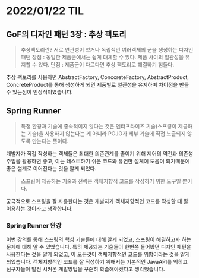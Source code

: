 # 2022/01/22 TIL

## GoF의 디자인 패턴 3장 : 추상 팩토리

> 추상팩토리란? 서로 연관성이 있거나 독립적인 여러객체의 군을 생성하는 디자인 패턴
> 장점 : 동일한 제품군에서는 쉽게 대체할 수 있다. 제품 사이의 일관성을 유지할 수 있다.
> 단점 : 제품군이 다르다면 추상 팩토리로 해결하기 힘들다.

추상 팩토리를 사용하면 AbstractFactory, ConccreteFactory, AbstractProduct, ConcreteProduct를 통해 생성하게 되면 제품별로 일관성을 유지하며 차이점을 만들 수 있는점이 인상적이였습니다.

## Spring Runner

> 특정 환경과 기술에 종속적이지 않다는 것은 엔터프라이즈 기술(스프링이 제공하는 기술)을 사용하지 않는다는 게 아니라 POJO가 세부 기술에 직접 노출되지 않도록 만는다는 뜻이다.

개발자가 직접 작성하는 객체들은 최대한 의존관계를 줄이기 위해 제어의 역전과 의존성 주입을 활용하면 좋고, 이는 테스트하기 쉬운 코드와 유연한 설계에 도움이 되기때문에 좋은 설계로 이어진다는 것을 알게 되었다.

> 스프링이 제공하는 기술과 전략은 객체지향적 코드를 작성하기 위한 도구일 뿐이다.

궁극적으로 스프링을 잘 사용한다는 것은 개발자가 객체지향적인 코드를 작성할 떄 잘 이용하는 것이라고 생각합니다.

### Spring Runner 완강

이번 강의를 통해 스프링의 핵심 기술들에 대해 알게 되었고, 스프링이 해결하고자 하는 문제에 대해 알 수 있었습니다. 특히 제공되는 기술들이 한번쯤 들어봤던 디자인 패턴을 사용한다는 것을 알게 되었고, 이 모든것이 객체지향적인 코드를 위함이라는 것을 알게 되었습니다. 객체지향적인 코드를 잘 작성하기 위해서는 기본적인 JavaAPI를 익히고 선구자들이 발전 시켜온 개발방법을 꾸준히 학습해야겠다고 생각했습니다.
